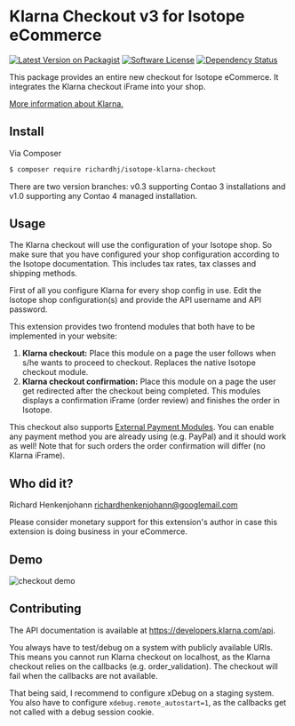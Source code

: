 # Klarna Checkout v3 for Isotope eCommerce

[![Latest Version on Packagist][ico-version]][link-packagist]
[![Software License][ico-license]](LICENSE)
[![Dependency Status][ico-dependencies]][link-dependencies]

This package provides an entire new checkout for Isotope eCommerce. It integrates the Klarna checkout iFrame into your
shop.

[More information about Klarna.][link-klarna]

## Install

Via Composer

``` bash
$ composer require richardhj/isotope-klarna-checkout
```

There are two version branches: v0.3 supporting Contao 3 installations and v1.0 supporting any Contao 4 managed
installation.

## Usage

The Klarna checkout will use the configuration of your Isotope shop. So make sure that you have configured your shop
configuration according to the Isotope documentation. This includes tax rates, tax classes and shipping methods.

First of all you configure Klarna for every shop config in use. Edit the Isotope shop configuration(s) and provide the
API username and API password.

This extension provides two frontend modules that both have to be implemented in your website:
1. **Klarna checkout:** Place this module on a page the user follows when s/he wants to proceed to checkout. Replaces
the native Isotope checkout module.
2. **Klarna checkout confirmation:** Place this module on a page the user get redirected after the checkout being
completed. This modules displays a confirmation iFrame (order review) and finishes the order in Isotope.

This checkout also supports [External Payment Modules][link-klarna-api-external-payment]. You can enable any payment
method you are already using (e.g. PayPal) and it should work as well! Note that for such orders the order confirmation
will differ (no Klarna iFrame).

## Who did it?

Richard Henkenjohann <richardhenkenjohann@googlemail.com>

Please consider monetary support for this extension's author in case this extension is doing business in your eCommerce.

## Demo

![checkout demo](https://raw.githubusercontent.com/richardhj/isotope-klarna-checkout/master/docs/demo-checkout.gif)

## Contributing

The API documentation is available at <https://developers.klarna.com/api>.

You always have to test/debug on a system with publicly available URIs. This means you cannot run Klarna checkout on 
localhost, as the Klarna checkout relies on the callbacks (e.g. order_validation). The checkout will fail when the
callbacks are not available.

That being said, I recommend to configure xDebug on a staging system. You also have to configure
`xdebug.remote_autostart=1`, as the callbacks get not called with a debug session cookie.


[ico-version]: https://img.shields.io/packagist/v/richardhj/isotope-klarna-checkout.svg?style=flat-square
[ico-license]: https://img.shields.io/badge/license-LGPL-brightgreen.svg?style=flat-square
[ico-dependencies]: https://www.versioneye.com/php/richardhj:isotope-klarna-checkout/badge.svg?style=flat-square

[link-packagist]: https://packagist.org/packages/richardhj/isotope-klarna-checkout
[link-dependencies]: https://www.versioneye.com/php/richardhj:isotope-klarna-checkout
[link-klarna]: https://klarna.com
[link-klarna-api-external-payment]: https://developers.klarna.com/en/de/kco-v3/checkout/external-payment-methods
